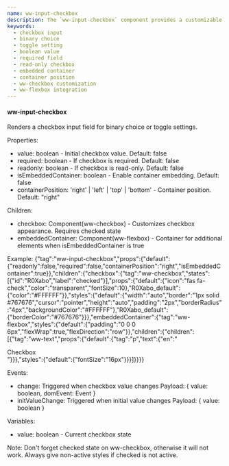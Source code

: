 ```yaml
---
name: ww-input-checkbox
description: The `ww-input-checkbox` component provides a customizable checkbox input field that allows users to make binary choices, with options to embed additional content using a flexbox container and configure properties such as initial value, requirement, and read-only status.
keywords:
  - checkbox input
  - binary choice
  - toggle setting
  - boolean value
  - required field
  - read-only checkbox
  - embedded container
  - container position
  - ww-checkbox customization
  - ww-flexbox integration
---
```


#### ww-input-checkbox

Renders a checkbox input field for binary choice or toggle settings.

Properties:
- value: boolean - Initial checkbox value. Default: false
- required: boolean - If checkbox is required. Default: false
- readonly: boolean - If checkbox is read-only. Default: false
- isEmbeddedContainer: boolean - Enable container embedding. Default: false
- containerPosition: 'right' | 'left' | 'top' | 'bottom' - Container position. Default: "right"

Children:
- checkbox: Component(ww-checkbox) - Customizes checkbox appearance. Requires checked state
- embeddedContainer: Component(ww-flexbox) - Container for additional elements when isEmbeddedContainer is true

Example:
{"tag":"ww-input-checkbox","props":{"default":{"readonly":false,"required":false,"containerPosition":"right","isEmbeddedContainer":true}},"children":{"checkbox":{"tag":"ww-checkbox","states":[{"id":"R0Xabo","label":"checked"}],"props":{"default":{"icon":"fas fa-check","color":"transparent","fontSize":10},"R0Xabo_default":{"color":"#FFFFFF"}},"styles":{"default":{"width":"auto","border":"1px solid #767676","cursor":"pointer","height":"auto","padding":"2px","borderRadius":"4px","backgroundColor":"#FFFFFF"},"R0Xabo_default":{"borderColor":"#767676"}}},"embeddedContainer":{"tag":"ww-flexbox","styles":{"default":{"padding":"0 0 0 6px","flexWrap":true,"flexDirection":"row"}},"children":{"children":[{"tag":"ww-text","props":{"default":{"tag":"p","text":{"en":"<div>Checkbox</div>"}}},"styles":{"default":{"fontSize":"16px"}}}]}}}}

Events:
- change: Triggered when checkbox value changes
  Payload: { value: boolean, domEvent: Event }
- initValueChange: Triggered when initial value changes
  Payload: { value: boolean }

Variables:
- value: boolean - Current checkbox state

Note: Don't forget checked state on ww-checkbox, otherwise it will not work. Always give non-active styles if checked is not active.
